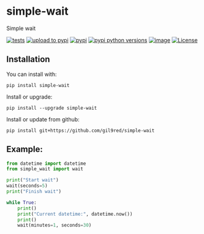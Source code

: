 # simple-wait
Simple wait

[![tests](https://github.com/gil9red/simple-wait/actions/workflows/run-tests.yml/badge.svg)](https://github.com/gil9red/simple-wait/actions/workflows/run-tests.yml)
[![upload to pypi](https://github.com/gil9red/simple-wait/actions/workflows/python-publish.yml/badge.svg)](https://github.com/gil9red/simple-wait/actions/workflows/python-publish.yml)
[![pypi](https://img.shields.io/pypi/v/simple-wait.svg)](https://pypi.org/project/simple-wait/)
[![pypi python versions](https://img.shields.io/pypi/pyversions/simple-wait.svg)](https://pypi.org/project/simple-wait/)
[![image](https://img.shields.io/badge/code%20style-black-000000.svg)](https://pypi.org/project/black/)
[![License](https://img.shields.io/badge/license-MIT-black.svg)](https://opensource.org/licenses/MIT)

## Installation
You can install with:
```
pip install simple-wait
```

Install or upgrade:
```
pip install --upgrade simple-wait
```

Install or update from github:
```
pip install git+https://github.com/gil9red/simple-wait
```

## Example:
```python
from datetime import datetime
from simple_wait import wait

print("Start wait")
wait(seconds=5)
print("Finish wait")

while True:
    print()
    print("Current datetime:", datetime.now())
    print()
    wait(minutes=1, seconds=30)
```
